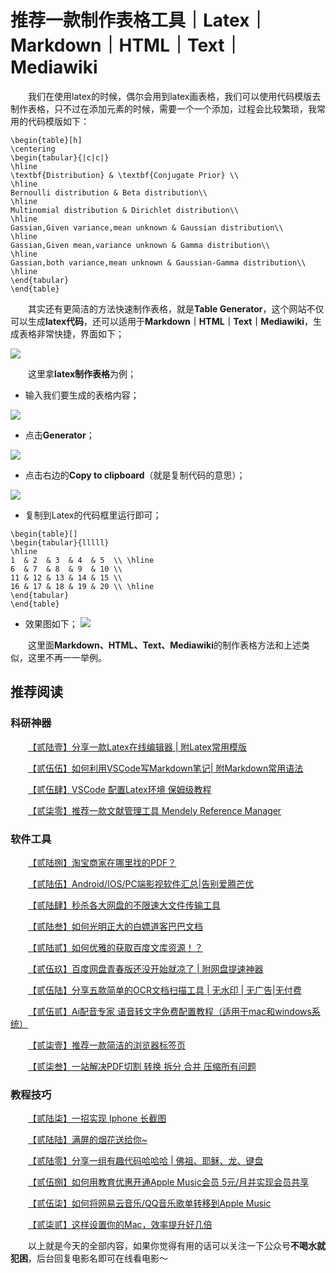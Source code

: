 # 推荐一款制作表格工具｜Latex｜Markdown｜HTML｜Text｜Mediawiki


&emsp;&emsp;我们在使用latex的时候，偶尔会用到latex画表格，我们可以使用代码模版去制作表格，只不过在添加元素的时候，需要一个一个添加，过程会比较繁琐，我常用的代码模版如下：

```
\begin{table}[h]
\centering
\begin{tabular}{|c|c|}
\hline
\textbf{Distribution} & \textbf{Conjugate Prior} \\
\hline
Bernoulli distribution & Beta distribution\\
\hline
Multinomial distribution & Dirichlet distribution\\
\hline
Gassian,Given variance,mean unknown & Gaussian distribution\\
\hline
Gassian,Given mean,variance unknown & Gamma distribution\\
\hline
Gassian,both variance,mean unknown & Gaussian-Gamma distribution\\
\hline
\end{tabular}
\end{table}
```

&emsp;&emsp;其实还有更简洁的方法快速制作表格，就是**Table Generator**，这个网站不仅可以生成**latex代码**，还可以适用于**Markdown｜HTML｜Text｜Mediawiki**，生成表格非常快捷，界面如下；

![](https://files.mdnice.com/user/25819/05a0f887-be69-4170-8de5-0efc0023032c.png)

&emsp;&emsp;这里拿**latex制作表格**为例；

- 输入我们要生成的表格内容；

![](https://files.mdnice.com/user/25819/4c181fe7-1115-41d8-bb56-f9187da4eb83.png)

- 点击**Generator**；

![](https://files.mdnice.com/user/25819/ad0e5d38-32c5-4ee5-906a-3187892af5e4.png)

- 点击右边的**Copy to clipboard**（就是复制代码的意思）；

![](https://files.mdnice.com/user/25819/cc15dee7-1751-45e5-815c-af66147148ab.png)
- 复制到Latex的代码框里运行即可；
```
\begin{table}[]
\begin{tabular}{lllll}
\hline
1  & 2  & 3  & 4  & 5  \\ \hline
6  & 7  & 8  & 9  & 10 \\
11 & 12 & 13 & 14 & 15 \\
16 & 17 & 18 & 19 & 20 \\ \hline
\end{tabular}
\end{table}
```

- 效果图如下；
![](https://files.mdnice.com/user/25819/e3e72c41-e4b1-4af6-9610-297305707003.png)

&emsp;&emsp;这里面**Markdown、HTML、Text、Mediawiki**的制作表格方法和上述类似，这里不再一一举例。
## 推荐阅读

### 科研神器

&emsp;&emsp;[【贰陆壹】分享一款Latex在线编辑器 | 附Latex常用模版](https://mp.weixin.qq.com/s?__biz=MzU1ODcwMDAwMw==&mid=2247487025&idx=1&sn=7145e41b2cd7018c86ecb8a543e9748d&chksm=fc23cabdcb5443abb2a117a1bb2733f84a4647f5b30f09a900622d8f76dd17b2cc8a0f1fa346&token=815776449&lang=zh_CN#rd)

&emsp;&emsp;[【贰伍伍】如何利用VSCode写Markdown笔记| 附Markdown常用语法](https://mp.weixin.qq.com/s?__biz=MzU1ODcwMDAwMw==&mid=2247486768&idx=1&sn=0db4fb823f53e90b939145e0b3172bff&chksm=fc23c9bccb5440aa65726205bd61f0a63524a090b67441d77bde311a42584ae2e0ca3d5799d2&token=815776449&lang=zh_CN#rd)

&emsp;&emsp;[【贰伍肆】VSCode 配置Latex环境 保姆级教程](https://mp.weixin.qq.com/s?__biz=MzU1ODcwMDAwMw==&mid=2247486759&idx=1&sn=8989a47009c2f71aa3074ccc2ab52f11&chksm=fc23c9abcb5440bd6952b060b5d30c3b9ae3cda96f93f2667734118ab9ea693d175f9fb3f205&token=815776449&lang=zh_CN#rd)

&emsp;&emsp;[【贰柒零】推荐一款文献管理工具 Mendely Reference Manager](https://mp.weixin.qq.com/s?__biz=MzU1ODcwMDAwMw==&mid=2247487361&idx=1&sn=426568f304f7e14e7fe1ae7b47032553&chksm=fc23cb0dcb54421bc63670f687fa203ed86d1ab8f699bcdaa220fba3cf7c42a9dcc143612263&token=764014130&lang=zh_CN#rd)


### 软件工具

&emsp;&emsp;[【贰陆捌】淘宝商家在哪里找的PDF？](https://mp.weixin.qq.com/s?__biz=MzU1ODcwMDAwMw==&mid=2247487279&idx=1&sn=ffb8fe429de817f492f19cf6399f2936&chksm=fc23cba3cb5442b5e8c8b0e4c9c814441d8989a5c07c1f602f21ce78f5493c9f7f4e953be751&token=815776449&lang=zh_CN#rd)

&emsp;&emsp;[【贰陆伍】Android/IOS/PC端影视软件汇总|告别爱腾芒优](https://mp.weixin.qq.com/s?__biz=MzU1ODcwMDAwMw==&mid=2247487194&idx=1&sn=0293522f4f58c813b888a343ab752133&chksm=fc23ca56cb544340b3bbed77ff8cede1e4b34078e76d8cab098259be676d987871f5827deaa8&token=815776449&lang=zh_CN#rd)

&emsp;&emsp;[【贰陆肆】秒杀各大网盘的不限速大文件传输工具](https://mp.weixin.qq.com/s?__biz=MzU1ODcwMDAwMw==&mid=2247487122&idx=1&sn=65ebf73f7218b481eaf8a7075e593c61&chksm=fc23ca1ecb544308fa362e5b0d224cfac61c893f7af7230c95d813ed55e83ac3810506a7624a&token=815776449&lang=zh_CN#rd)

&emsp;&emsp;[【贰陆叁】如何光明正大的白嫖道客巴巴文档](https://mp.weixin.qq.com/s?__biz=MzU1ODcwMDAwMw==&mid=2247487094&idx=1&sn=769c5cd532d961ea6b9265d8d137a7ad&chksm=fc23cafacb5443ec82deeb15afa7777a8cca41bab91c204044c85cb91fa9931a6150d5a5fb3a&token=815776449&lang=zh_CN#rd)

&emsp;&emsp;[【贰陆贰】如何优雅的获取百度文库资源！？](https://mp.weixin.qq.com/s?__biz=MzU1ODcwMDAwMw==&mid=2247487071&idx=1&sn=76ac1bc10433f746515162c783bcfeb9&chksm=fc23cad3cb5443c52ca979adc3c536edfc7a5176065cd11e4ad1026119a26972edd45f4f0bb5&token=815776449&lang=zh_CN#rd)

&emsp;&emsp;[【贰伍玖】百度网盘青春版还没开始就凉了 | 附网盘提速神器](https://mp.weixin.qq.com/s?__biz=MzU1ODcwMDAwMw==&mid=2247486955&idx=1&sn=9850555c2872764ffe7a3c8eafa9a5a0&chksm=fc23c967cb544071b79194e8cebcfa68e0bc8b214c4ec4400e884751b95273ff0d0d34688db2&token=815776449&lang=zh_CN#rd)

&emsp;&emsp;[【贰伍陆】分享五款简单的OCR文档扫描工具 | 无水印 | 无广告|无付费](https://mp.weixin.qq.com/s?__biz=MzU1ODcwMDAwMw==&mid=2247486805&idx=1&sn=2e4e481760a733c1ec10af7e1ba97496&chksm=fc23c9d9cb5440cfb705532f2b9aea836475624cfe3294baf08679938dda7c573d3e5623bfb2&token=815776449&lang=zh_CN#rd)


&emsp;&emsp;[【贰伍贰】Ai配音专家 语音转文字免费配置教程（适用于mac和windows系统）](https://mp.weixin.qq.com/s?__biz=MzU1ODcwMDAwMw==&mid=2247486526&idx=1&sn=20a3c1c915ef5a3ffbf1fb89c960b134&chksm=fc23c8b2cb5441a44fc6109ff4c25929e892e921883c61f69731e810fa060831a18e872252c3&token=815776449&lang=zh_CN#rd)

&emsp;&emsp;[【贰柒壹】推荐一款简洁的浏览器标签页](https://mp.weixin.qq.com/s?__biz=MzU1ODcwMDAwMw==&mid=2247487389&idx=1&sn=4b9eac95d21c2051601270f1c41e7046&chksm=fc23cb11cb5442076d977dee3a7e775153069d1116dd4eea549f14d151f6ed9deb358fb6fa56&token=764014130&lang=zh_CN#rd)

&emsp;&emsp;[【贰柒叁】一站解决PDF切割 转换 拆分 合并 压缩所有问题](https://mp.weixin.qq.com/s?__biz=MzU1ODcwMDAwMw==&mid=2247487418&idx=1&sn=6addb0c371d6ac6d1ba0505bcd18d9b1&chksm=fc23cb36cb54422057af86ef1bbd3ee67943db67e94c664c43d47ca95607148d8cbebb2259b5&token=764014130&lang=zh_CN#rd)

### 教程技巧

&emsp;&emsp;[【贰陆柒】一招实现 Iphone 长截图](https://mp.weixin.qq.com/s?__biz=MzU1ODcwMDAwMw==&mid=2247487263&idx=1&sn=385fb2e4fe7db61e7cb652183a8374be&chksm=fc23cb93cb5442855673b8df7c1cd3ee5ec527664dc159f953187469bca1880a31661c94bc21&token=815776449&lang=zh_CN#rd)

&emsp;&emsp;[【贰陆陆】满屏的烟花送给你~](https://mp.weixin.qq.com/s?__biz=MzU1ODcwMDAwMw==&mid=2247487249&idx=1&sn=e1b759520955777062a69917e18f2a57&chksm=fc23cb9dcb54428b32bc9694e4b9aaefb05fcdcf8ee6fcd9a07966b79486c19ba94051bdc44a&token=815776449&lang=zh_CN#rd)


&emsp;&emsp;[【贰陆零】分享一组有趣代码哈哈哈 | 佛祖、耶稣、龙、键盘](https://mp.weixin.qq.com/s?__biz=MzU1ODcwMDAwMw==&mid=2247486962&idx=1&sn=db9259bcc3769bf6c6f3d82f63f83587&chksm=fc23c97ecb5440686088511d95f08ddeb76d4f3c6189e900cd7fb08882310c6111b1c91b6516&token=815776449&lang=zh_CN#rd)


&emsp;&emsp;[【贰伍捌】如何用教育优惠开通Apple Music会员 5元/月并实现会员共享](https://mp.weixin.qq.com/s?__biz=MzU1ODcwMDAwMw==&mid=2247486916&idx=1&sn=c53881d2ed09264f6342ad3772bf6c93&chksm=fc23c948cb54405e9034b5fa8b815f45afb3464d095ab81e5da8aec116f2c0a3a357b0866b89&token=815776449&lang=zh_CN#rd)

&emsp;&emsp;[【贰伍柒】如何将网易云音乐/QQ音乐歌单转移到Apple Music](https://mp.weixin.qq.com/s?__biz=MzU1ODcwMDAwMw==&mid=2247486843&idx=1&sn=ec3e31c4a8b72ddfcf0f094942a5866e&chksm=fc23c9f7cb5440e1428f4c8310dbceefcf1f56574bb70717594ac741b16868ea7662b895a3cc&token=815776449&lang=zh_CN#rd)

&emsp;&emsp;[【贰柒贰】这样设置你的Mac，效率提升好几倍](https://mp.weixin.qq.com/s?__biz=MzU1ODcwMDAwMw==&mid=2247487410&idx=1&sn=51d812fe2c2a2673fe3054733634d193&chksm=fc23cb3ecb544228f6d66ea10a7d20ee68cd921d4ecc384f6e14e33a11c8b600e11bd36939de&token=764014130&lang=zh_CN#rd)

&emsp;&emsp;以上就是今天的全部内容，如果你觉得有用的话可以关注一下公众号**不喝水就犯困**，后台回复电影名即可在线看电影～









